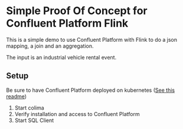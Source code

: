 # Simple Proof Of Concept for Confluent Platform Flink

This is a simple demo to use Confluent Platform with Flink to do a json mapping, a join and an aggregation.

The input is an industrial vehicle rental event. 

## Setup

Be sure to have Confluent Platform deployed on kubernetes ([See this readme](../../deployment/k8s/cp-flink/README.md))

1. Start colima
1. Verify installation and access to Confluent Platform
1. Start SQL Client

